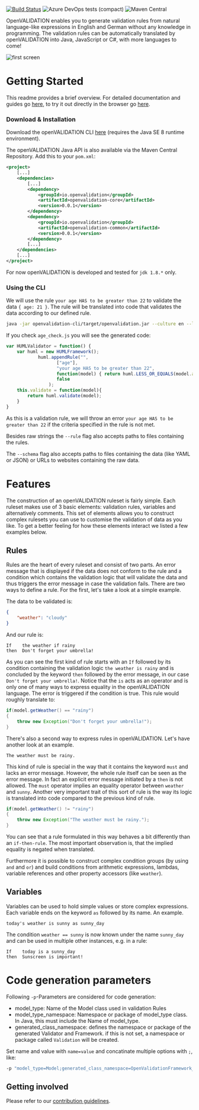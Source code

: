 [![Build Status](https://dev.azure.com/validaria/openvalidation/_apis/build/status/openVALIDATION/openVALIDATION%20master?branchName=master)](https://dev.azure.com/validaria/openvalidation/_build/latest?definitionId=1&branchName=master)
![Azure DevOps tests (compact)](https://img.shields.io/azure-devops/tests/validaria/openvalidation/1?compact_message)
![Maven Central](https://img.shields.io/maven-central/v/io.openvalidation/openvalidation)

OpenVALIDATION enables you to generate validation rules from natural language-like expressions in English and German without any knowledge in programming.
The validation rules can be automatically translated by openVALIDATION into Java, JavaScript or C#, with more languages to come!

![first screen](/docs/first-screen.png)

# Getting Started

This readme provides a brief overview. For detailed documentation and guides go [here](https://docs.openvalidation.io), to try it out directly in the browser go [here](http://playground.openvalidation.io/#/).

### Download & Installation
Download the openVALIDATION CLI [here](https://repo1.maven.org/maven2/io/openvalidation/openvalidation-cli/0.0.1/openvalidation-cli-0.0.1.jar) (requires the Java SE 8 runtime environment).

The openVALIDATION Java API is also available via the Maven Central Repository. Add this to your `pom.xml`:
```xml
<project>
    [...]
    <dependencies>
        [...]
        <dependency>
            <groupId>io.openvalidation</groupId>
            <artifactId>openvalidation-core</artifactId>
            <version>0.0.1</version>
        </dependency>
        <dependency>
            <groupId>io.openvalidation</groupId>
            <artifactId>openvalidation-common</artifactId>
            <version>0.0.1</version>
        </dependency>
        [...]
    </dependencies>
    [...]
</project>
```
For now openVALIDATION is developed and tested for `jdk 1.8.*` only.

### Using the CLI
We will use the rule `your age HAS to be greater than 22` to validate the data `{ age: 21 }`. The rule will be translated into code that validates the data according to our defined rule.
```bash
java -jar openvalidation-cli/target/openvalidation.jar --culture en --language javascript --rule "your age HAS to be greater than 22" --schema "{ age: 21 }" --output age_check.js
```
If you check `age_check.js` you will see the generated code:
```js
var HUMLValidator = function() {
    var huml = new HUMLFramework();
            huml.appendRule("",
                   ["age"],
                   "your age HAS to be greater than 22",
                   function(model) { return huml.LESS_OR_EQUALS(model.age, 22.0); },
                   false
                );
    this.validate = function(model){
        return huml.validate(model);
    }
}
```
As this is a validation rule, we will throw an error `your age HAS to be greater than 22` if the criteria specified in the rule is not met.

Besides raw strings the `--rule` flag also accepts paths to files containing the rules.

The `--schema` flag also accepts paths to files containing the data (like YAML or JSON) or URLs to websites containing the raw data.

# Features

The construction of an openVALIDATION ruleset is fairly simple. Each ruleset makes use of 3 basic elements: validation rules, variables and alternatively comments. This set of elements allows you to construct complex rulesets you can use to customise the validation of data as you like. To get a better feeling for how these elements interact we listed a few examples below.

## Rules

Rules are the heart of every ruleset and consist of two parts. An error message that is displayed if the data does not conform to the rule and a condition which contains the validation logic that will validate the data and thus triggers the error message in case the validation fails. There are two ways to define a rule. For the first, let\'s take a look at a simple example.

The data to be validated is:
```json
{
    "weather": "cloudy"
}
```
And our rule is:
```
If    the weather if rainy
then  Don't forget your umbrella!
```

As you can see the first kind of rule starts with an `If` followed by its condition containing the validation logic `the weather is rainy` and is concluded by the keyword `then` followed by the error message, in our case `Don't forget your umbrella!`. Notice that the `is` acts as an operator and is only one of many ways to express equality in the openVALIDATION language. The error is triggered if the condition is true. This rule would roughly translate to:
```java
if(model.getWeather() == "rainy")
{
    throw new Exception("Don't forget your umbrella!");
}
```

There's also a second way to express rules in openVALIDATION. Let's have another look at an example.
```
The weather must be rainy.
```
This kind of rule is special in the way that it contains the keyword `must` and lacks an error message. However, the whole rule itself can be seen as the error message. In fact an explicit error message initiated by a `then` is not allowed. The `must` operator implies an equality operator between `weather` and `sunny`. Another very important trait of this sort of rule is the way its logic is translated into code compared to the previous kind of rule.
```java
if(model.getWeather() != "rainy")
{
    throw new Exception("The weather must be rainy.");
}
``` 
You can see that a rule formulated in this way behaves a bit differently than an `if-then-rule`. The most important observation is, that the implied equality is negated when translated.

Furthermore it is possible to construct complex condition groups (by using `and` and `or`) and build conditions from arithmetic expressions, lambdas, variable references and other property accessors (like `weather`).

## Variables

Variables can be used to hold simple values or store complex expressions. Each variable ends on the keyword `as` followed by its name. An example.
```
today's weather is sunny as sunny_day
```
The condition `weather == sunny` is now known under the name `sunny_day` and can be used in multiple other instances, e.g. in a rule:
```
If    today is a sunny_day 
then  Sunscreen is important!
```

# Code generation parameters
Following ``-p``-Parameters are considered for code generation:

- model_type: Name of the Model class used in validation Rules
- model_type_namespace: Namespace or package of model_type class. In Java, this must include the Name of model_type.
- generated_class_namespace: defines the namespace or package of the generated Validator and Framework. if this is not set, a namespace or package called ``Validation`` will be created.

Set name and value with ``name=value`` and concatinate multiple options with ``;``, 
like: 
```cmd
-p "model_type=Model;generated_class_namespace=OpenValidationFramework_CSharp;model_type_namespace=OpenValidationFramework_CSharp.Data"
```

## Getting involved

Please refer to our [contribution guidelines](CONTRIBUTING.md).
